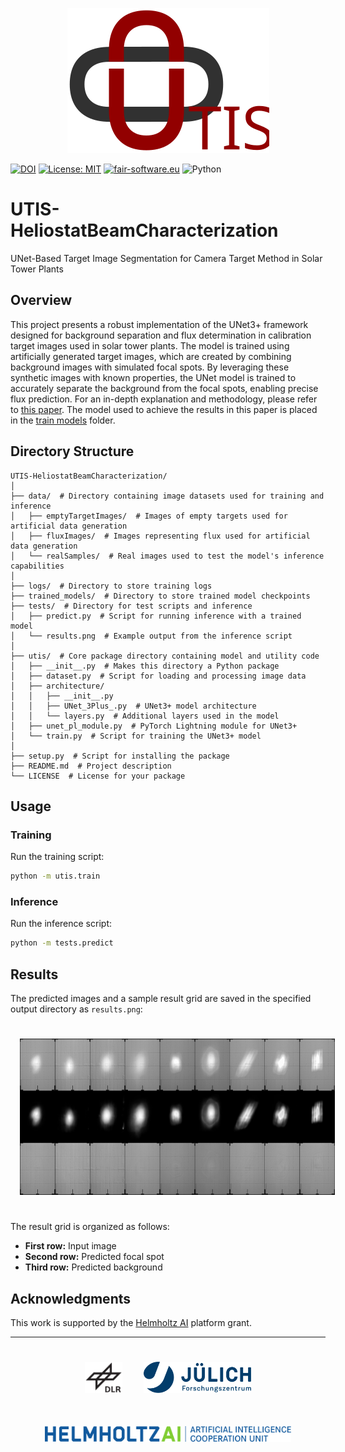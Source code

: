 <p align="center">
<img src="logos/UTIS2.svg" alt="logo" />
</p>

[![DOI](https://img.shields.io/badge/DOI-10.1016/j.solener.2024.112811-brightgreen)](https://doi.org/10.1016/j.solener.2024.112811)
[![License: MIT](https://img.shields.io/badge/License-MIT-blue.svg)](https://opensource.org/licenses/MIT)
[![fair-software.eu](https://img.shields.io/badge/fair--software.eu-%E2%97%8F%20%20%E2%97%8F%20%20%E2%97%8B%20%20%E2%97%8F%20%20%E2%97%8B-orange)](https://fair-software.eu)
![Python](https://img.shields.io/badge/Python-3.8-blue)



# UTIS-HeliostatBeamCharacterization
UNet-Based Target Image Segmentation for Camera Target Method in Solar Tower Plants

## Overview

This project presents a robust implementation of the UNet3+ framework designed for background separation and flux determination in calibration target images used in solar tower plants. The model is trained using artificially generated target images, which are created by combining background images with simulated focal spots. By leveraging these synthetic images with known properties, the UNet model is trained to accurately separate the background from the focal spots, enabling precise flux prediction. For an in-depth explanation and methodology, please refer to [this paper](https://doi.org/10.1016/j.solener.2024.112811). The model used to achieve the results in this paper is placed in the [train models](https://github.com/DLR-SF/UTIS-HeliostatBeamCharacterization/tree/main/trained_models) folder.

## Directory Structure

```
UTIS-HeliostatBeamCharacterization/
│
├── data/  # Directory containing image datasets used for training and inference
│   ├── emptyTargetImages/  # Images of empty targets used for artificial data generation
│   ├── fluxImages/  # Images representing flux used for artificial data generation
│   └── realSamples/  # Real images used to test the model's inference capabilities
│
├── logs/  # Directory to store training logs
├── trained_models/  # Directory to store trained model checkpoints
├── tests/  # Directory for test scripts and inference
│   ├── predict.py  # Script for running inference with a trained model
│   └── results.png  # Example output from the inference script
│
├── utis/  # Core package directory containing model and utility code
│   ├── __init__.py  # Makes this directory a Python package
│   ├── dataset.py  # Script for loading and processing image data
│   ├── architecture/
│   │   ├── __init__.py
│   │   ├── UNet_3Plus_.py  # UNet3+ model architecture
│   │   └── layers.py  # Additional layers used in the model
│   ├── unet_pl_module.py  # PyTorch Lightning module for UNet3+
│   └── train.py  # Script for training the UNet3+ model
│
├── setup.py  # Script for installing the package
├── README.md  # Project description
└── LICENSE  # License for your package
```

## Usage

### Training

Run the training script:

```sh
python -m utis.train
```

### Inference

Run the inference script:

```sh
python -m tests.predict
```

## Results

The predicted images and a sample result grid are saved in the specified output directory as `results.png`:

<div align="center">
  <img src="./tests/results.png" height="250px" hspace="3%" vspace="25px">
</div>

The result grid is organized as follows:
- **First row:** Input image
- **Second row:** Predicted focal spot
- **Third row:** Predicted background

## Acknowledgments
This work is supported by the [Helmholtz AI](https://www.helmholtz.ai/) platform grant.

-----------
<div align="center">
  <a href="https://www.dlr.de/EN/Home/home_node.html"><img src="./logos/logo_dlr.svg" height="50px" hspace="3%" vspace="25px"></a>
  <a href="https://www.fz-juelich.de/portal/EN/Home/home_node.html"><img src="./logos/logo_fzj.svg" height="50px" hspace="3%" vspace="25px"></a>
  <a href="https://www.helmholtz.ai/"><img src="./logos/logo_hai.svg" height="25px" hspace="3%" vspace="25px"></a>
</div>
